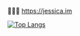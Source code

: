 👩🏻‍💻 https://jessica.im

[![Top Langs](https://github-readme-stats.vercel.app/api/top-langs/?username=jessicaward&layout=compact)](https://github.com/anuraghazra/github-readme-stats)
